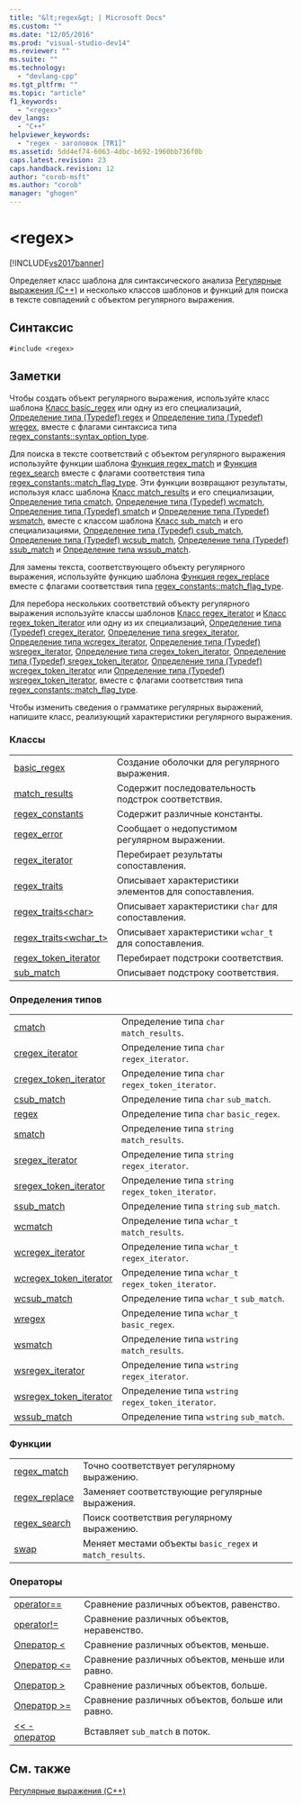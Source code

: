 ```yaml
---
title: "&lt;regex&gt; | Microsoft Docs"
ms.custom: ""
ms.date: "12/05/2016"
ms.prod: "visual-studio-dev14"
ms.reviewer: ""
ms.suite: ""
ms.technology: 
  - "devlang-cpp"
ms.tgt_pltfrm: ""
ms.topic: "article"
f1_keywords: 
  - "<regex>"
dev_langs: 
  - "C++"
helpviewer_keywords: 
  - "regex - заголовок [TR1]"
ms.assetid: 5dd4ef74-6063-4dbc-b692-1960bb736f0b
caps.latest.revision: 23
caps.handback.revision: 12
author: "corob-msft"
ms.author: "corob"
manager: "ghogen"
---
```

# &lt;regex&gt;
[!INCLUDE[vs2017banner](../assembler/inline/includes/vs2017banner.md)]

Определяет класс шаблона для синтаксического анализа [Регулярные выражения \(C\+\+\)](../standard-library/regular-expressions-cpp.md) и несколько классов шаблонов и функций для поиска в тексте совпадений с объектом регулярного выражения.  
  
## Синтаксис  
  
```  
#include <regex>  
```  
  
## Заметки  
 Чтобы создать объект регулярного выражения, используйте класс шаблона [Класс basic\_regex](../Topic/basic_regex%20Class.md) или одну из его специализаций, [Определение типа \(Typedef\) regex](../Topic/regex%20Typedef.md) и [Определение типа \(Typedef\) wregex](../Topic/wregex%20Typedef.md), вместе с флагами синтаксиса типа [regex\_constants::syntax\_option\_type](../Topic/regex_constants::syntax_option_type.md).  
  
 Для поиска в тексте соответствий с объектом регулярного выражения используйте функции шаблона [Функция regex\_match](../Topic/regex_match%20Function.md) и [Функция regex\_search](../Topic/regex_search%20Function.md) вместе с флагами соответствия типа [regex\_constants::match\_flag\_type](../Topic/regex_constants::match_flag_type.md).  Эти функции возвращают результаты, используя класс шаблона [Класс match\_results](../standard-library/match-results-class.md) и его специализации, [Определение типа cmatch](../Topic/cmatch%20Typedef.md), [Определение типа \(Typedef\) wcmatch](../Topic/wcmatch%20Typedef.md), [Определение типа \(Typedef\) smatch](../Topic/smatch%20Typedef.md) и [Определение типа \(Typedef\) wsmatch](../Topic/wsmatch%20Typedef.md), вместе с классом шаблона [Класс sub\_match](../standard-library/sub-match-class.md) и его специализациями, [Определение типа \(Typedef\) csub\_match](../Topic/csub_match%20Typedef.md), [Определение типа \(Typedef\) wcsub\_match](../Topic/wcsub_match%20Typedef.md), [Определение типа \(Typedef\) ssub\_match](../Topic/ssub_match%20Typedef.md) и [Определение типа wssub\_match](../Topic/wssub_match%20Typedef.md).  
  
 Для замены текста, соответствующего объекту регулярного выражения, используйте функцию шаблона [Функция regex\_replace](../Topic/regex_replace%20Function.md) вместе с флагами соответствия типа [regex\_constants::match\_flag\_type](../Topic/regex_constants::match_flag_type.md).  
  
 Для перебора нескольких соответствий объекту регулярного выражения используйте классы шаблонов [Класс regex\_iterator](../standard-library/regex-iterator-class.md) и [Класс regex\_token\_iterator](../Topic/regex_token_iterator%20Class.md) или одну из их специализаций, [Определение типа \(Typedef\) cregex\_iterator](../Topic/cregex_iterator%20Typedef.md), [Определение типа sregex\_iterator](../Topic/sregex_iterator%20Typedef.md), [Определение типа wcregex\_iterator](../Topic/wcregex_iterator%20Typedef.md), [Определение типа \(Typedef\) wsregex\_iterator](../Topic/wsregex_iterator%20Typedef.md), [Определение типа cregex\_token\_iterator](../Topic/cregex_token_iterator%20Typedef.md), [Определение типа \(Typedef\) sregex\_token\_iterator](../Topic/sregex_token_iterator%20Typedef.md), [Определение типа \(Typedef\) wcregex\_token\_iterator](../Topic/wcregex_token_iterator%20Typedef.md) или [Определение типа \(Typedef\) wsregex\_token\_iterator](../Topic/wsregex_token_iterator%20Typedef.md), вместе с флагами соответствия типа [regex\_constants::match\_flag\_type](../Topic/regex_constants::match_flag_type.md).  
  
 Чтобы изменить сведения о грамматике регулярных выражений, напишите класс, реализующий характеристики регулярного выражения.  
  
### Классы  
  
|||  
|-|-|  
|[basic\_regex](../Topic/basic_regex%20Class.md)|Создание оболочки для регулярного выражения.|  
|[match\_results](../standard-library/match-results-class.md)|Содержит последовательность подстрок соответствия.|  
|[regex\_constants](../Topic/regex_constants%20Class.md)|Содержит различные константы.|  
|[regex\_error](../standard-library/regex-error-class.md)|Сообщает о недопустимом регулярном выражении.|  
|[regex\_iterator](../standard-library/regex-iterator-class.md)|Перебирает результаты сопоставления.|  
|[regex\_traits](../standard-library/regex-traits-class.md)|Описывает характеристики элементов для сопоставления.|  
|[regex\_traits\<char\>](../standard-library/regex-traits-char-class.md)|Описывает характеристики `char` для сопоставления.|  
|[regex\_traits\<wchar\_t\>](../standard-library/regex-traits-wchar-t-class.md)|Описывает характеристики `wchar_t` для сопоставления.|  
|[regex\_token\_iterator](../Topic/regex_token_iterator%20Class.md)|Перебирает подстроки соответствия.|  
|[sub\_match](../standard-library/sub-match-class.md)|Описывает подстроку соответствия.|  
  
### Определения типов  
  
|||  
|-|-|  
|[cmatch](../Topic/cmatch%20Typedef.md)|Определение типа `char` `match_results`.|  
|[cregex\_iterator](../Topic/cregex_iterator%20Typedef.md)|Определение типа `char` `regex_iterator`.|  
|[cregex\_token\_iterator](../Topic/cregex_token_iterator%20Typedef.md)|Определение типа `char` `regex_token_iterator`.|  
|[csub\_match](../Topic/csub_match%20Typedef.md)|Определение типа `char` `sub_match`.|  
|[regex](../Topic/regex%20Typedef.md)|Определение типа `char` `basic_regex`.|  
|[smatch](../Topic/smatch%20Typedef.md)|Определение типа `string` `match_results`.|  
|[sregex\_iterator](../Topic/sregex_iterator%20Typedef.md)|Определение типа `string` `regex_iterator`.|  
|[sregex\_token\_iterator](../Topic/sregex_token_iterator%20Typedef.md)|Определение типа `string` `regex_token_iterator`.|  
|[ssub\_match](../Topic/ssub_match%20Typedef.md)|Определение типа `string` `sub_match`.|  
|[wcmatch](../Topic/wcmatch%20Typedef.md)|Определение типа `wchar_t` `match_results`.|  
|[wcregex\_iterator](../Topic/wcregex_iterator%20Typedef.md)|Определение типа `wchar_t` `regex_iterator`.|  
|[wcregex\_token\_iterator](../Topic/wcregex_token_iterator%20Typedef.md)|Определение типа `wchar_t` `regex_token_iterator`.|  
|[wcsub\_match](../Topic/wcsub_match%20Typedef.md)|Определение типа `wchar_t` `sub_match`.|  
|[wregex](../Topic/wregex%20Typedef.md)|Определение типа `wchar_t` `basic_regex`.|  
|[wsmatch](../Topic/wsmatch%20Typedef.md)|Определение типа `wstring` `match_results`.|  
|[wsregex\_iterator](../Topic/wsregex_iterator%20Typedef.md)|Определение типа `wstring` `regex_iterator`.|  
|[wsregex\_token\_iterator](../Topic/wsregex_token_iterator%20Typedef.md)|Определение типа `wstring` `regex_token_iterator`.|  
|[wssub\_match](../Topic/wssub_match%20Typedef.md)|Определение типа `wstring` `sub_match`.|  
  
### Функции  
  
|||  
|-|-|  
|[regex\_match](../Topic/regex_match%20Function.md)|Точно соответствует регулярному выражению.|  
|[regex\_replace](../Topic/regex_replace%20Function.md)|Заменяет соответствующие регулярные выражения.|  
|[regex\_search](../Topic/regex_search%20Function.md)|Поиск соответствия регулярному выражению.|  
|[swap](../Topic/swap%20Function%20%3Cregex%3E.md)|Меняет местами объекты `basic_regex` и `match_results`.|  
  
### Операторы  
  
|||  
|-|-|  
|[operator\=\=](../Topic/operator==%20%3Cregex%3E.md)|Сравнение различных объектов, равенство.|  
|[operator\!\=](../Topic/operator!=%20%3Cregex%3E.md)|Сравнение различных объектов, неравенство.|  
|[Оператор \<](../Topic/operator%3C%20%3Cregex%3E.md)|Сравнение различных объектов, меньше.|  
|[Оператор \<\=](../Topic/operator%3C=%20%3Cregex%3E.md)|Сравнение различных объектов, меньше или равно.|  
|[Оператор \>](../Topic/operator%3E%20%3Cregex%3E.md)|Сравнение различных объектов, больше.|  
|[Оператор \>\=](../Topic/operator%3E=%20%3Cregex%3E.md)|Сравнение различных объектов, больше или равно.|  
|[\<\< \- оператор](../Topic/operator%3C%3C%20%3Cregex%3E.md)|Вставляет `sub_match` в поток.|  
  
## См. также  
 [Регулярные выражения \(C\+\+\)](../standard-library/regular-expressions-cpp.md)